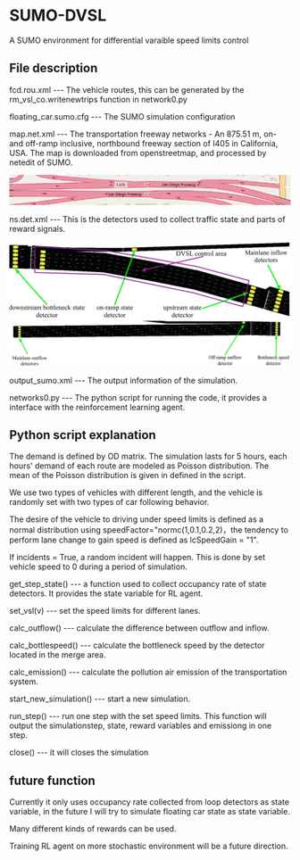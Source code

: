 # SUMO-DVSL
A SUMO environment for differential varaible speed limits control

## File description
fcd.rou.xml --- The vehicle routes, this can be generated by the rm_vsl_co.writenewtrips function in network0.py

floating_car.sumo.cfg --- The SUMO simulation configuration

map.net.xml --- The transportation freeway networks - An 875.51 m, on- and off-ramp inclusive, northbound freeway section of I405 in California, USA. The map is downloaded from openstreetmap, and processed by netedit of SUMO.

![The road map](https://github.com/Kaimaoge/SUMO-DVSL/blob/master/osmnew.png)

ns.det.xml --- This is the detectors used to collect traffic state and parts of reward signals.

![The detectors 1](https://github.com/Kaimaoge/SUMO-DVSL/blob/master/state_action-min(1).jpg)
![The detectors 2](https://github.com/Kaimaoge/SUMO-DVSL/blob/master/downstream-mina.jpg)

output_sumo.xml --- The output information of the simulation.

networks0.py --- The python script for running the code, it provides a interface with the reinforcement learning agent.

## Python script explanation

The demand is defined by OD matrix. The simulation lasts for 5 hours, each hours' demand of each route are modeled as Poisson distribution. The mean of the Poisson distribution is given in defined in the script.

We use two types of vehicles with different length, and the vehicle is randomly set with two types of car following behavior.

The desire of the vehicle to driving under speed limits is defined as a normal distribution using speedFactor="normc(1,0.1,0.2,2)，the tendency to perform lane change to gain speed is defined as lcSpeedGain = "1".

If incidents = True, a random incident will happen. This is done by set vehicle speed to 0 during a period of simulation.

get_step_state() --- a function used to collect occupancy rate of state detectors. It provides the state variable for RL agent.

set_vsl(v) --- set the speed limits for different lanes.

calc_outflow() --- calculate the difference between outflow and inflow.

calc_bottlespeed() --- calculate the bottleneck speed by the detector located in the merge area.

calc_emission() --- calculate the pollution air emission of the transportation system.

start_new_simulation() --- start a new simulation.

run_step() --- run one step with the set speed limits. This function will output the simulationstep, state, reward variables and emissiong in one step.

close() --- it will closes the simulation

## future function
Currently it only uses occupancy rate collected from loop detectors as state variable, in the future I will try to simulate floating car state as state variable.

Many different kinds of rewards can be used.

Training RL agent on more stochastic environment will be a future direction.

